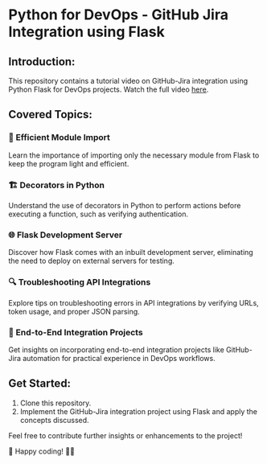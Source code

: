# Python for DevOps - GitHub Jira Integration using Flask

## Introduction:
This repository contains a tutorial video on GitHub-Jira integration using Python Flask for DevOps projects. Watch the full video [here](https://www.youtube.com/watch?v=qCeb_DSD3y4&list=PLdpzxOOAlwvKwTyYNJCUwGPvql0TrsPgv&index=16).

## Covered Topics:
### 🐍 Efficient Module Import
Learn the importance of importing only the necessary module from Flask to keep the program light and efficient. 

### 🏗️ Decorators in Python
Understand the use of decorators in Python to perform actions before executing a function, such as verifying authentication.

### 🌐 Flask Development Server
Discover how Flask comes with an inbuilt development server, eliminating the need to deploy on external servers for testing.

### 🔍 Troubleshooting API Integrations
Explore tips on troubleshooting errors in API integrations by verifying URLs, token usage, and proper JSON parsing.

### 🤖 End-to-End Integration Projects
Get insights on incorporating end-to-end integration projects like GitHub-Jira automation for practical experience in DevOps workflows.

## Get Started:
1. Clone this repository.
2. Implement the GitHub-Jira integration project using Flask and apply the concepts discussed.

Feel free to contribute further insights or enhancements to the project!

🚀 Happy coding! 🐍🔧

